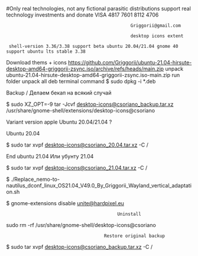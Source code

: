 #Only real technologies, not any fictional parasitic distributions support real technology investments and donate VISA 4817 7601 8112 4706

                                                   Griggorii@gmail.com
                                             
                                                   desktop icons extent
                                              
     shell-version 3.36/3.38 support beta ubuntu 20.04/21.04 gnome 40 support ubuntu lts stable 3.38


Download thems + icons https://github.com/Griggorii/ubuntu-21.04-hirsute-desktop-amd64-griggorii-zsync.iso/archive/refs/heads/main.zip unpack ubuntu-21.04-hirsute-desktop-amd64-griggorii-zsync.iso-main.zip run folder unpack all deb terminal command $ sudo dpkg -i *.deb

Backup / Делаем бекап на всякий случай
                                              
$ sudo XZ_OPT=-9 tar -Jcvf desktop-icons@csoriano_backup.tar.xz /usr/share/gnome-shell/extensions/desktop-icons@csoriano

Variant version apple Ubuntu 20.04/21.04 ?

Ubuntu 20.04

$ sudo tar xvpf desktop-icons@csoriano_20.04.tar.xz -C /

End ubuntu 21.04 Или убунту 21.04

$ sudo tar xvpf  desktop-icons@csoriano_21.04.tar.xz -C /

$ ./Replace_nemo-to-nautilus_dconf_linux_OS21.04_V49.0_By_Griggorii_Wayland_vertical_adaptation.sh

$ gnome-extensions disable unite@hardpixel.eu


                                              Uninstall 
                                              
sudo rm -rf /usr/share/gnome-shell/desktop-icons@csoriano

                                         Restore original backup

$ sudo tar xvpf  desktop-icons@csoriano_backup.tar.xz -C /
